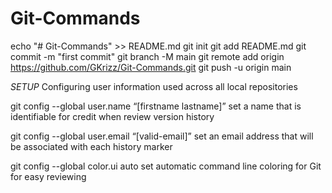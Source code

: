 # Git-Commands

echo "# Git-Commands" >> README.md
git init
git add README.md
git commit -m "first commit"
git branch -M main
git remote add origin https://github.com/GKrizz/Git-Commands.git
git push -u origin main

*SETUP*
Configuring user information used across all local repositories

git config --global user.name “[firstname lastname]”
set a name that is identifiable for credit when review version history

git config --global user.email “[valid-email]”
set an email address that will be associated with each history marker

git config --global color.ui auto
set automatic command line coloring for Git for easy reviewing
